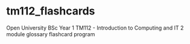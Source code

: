 # tm112_flashcards
Open University BSc Year 1 TM112 - Introduction to Computing and IT 2 module glossary flashcard program
